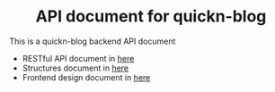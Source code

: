 <div align="center">
    <h1>
        API document for quickn-blog
    </h1>
</div>

This is a quickn-blog backend API document

- RESTful API document in [here](./RESTful.md)
- Structures document in [here](./Structures.md)
- Frontend design document in [here](./Frontend.md)
